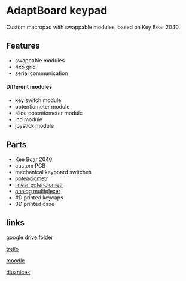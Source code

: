 # AdaptBoard keypad

Custom macropad with swappable modules, based on Key Boar 2040.

## Features

- swappable modules
- 4x5 grid
- serial communication

#### Different modules
- key switch module
- potentiometer module
- slide potentiometer module
- lcd module
- joystick module


## Parts

- [Kee Boar 2040](https://www.adafruit.com/product/5302)
- custom PCB
- mechanical keyboard switches
- [potenciometr](https://www.laskakit.cz/psotenciometr-posuvny-10kohm--modul/)
- [linear potenciometr](https://www.laskakit.cz/potenciometr-rk097n-3-10k-linearni-10k--/)
- [analog multiplexer](https://www.laskakit.cz/analogovy-multiplexer-16-kanalu-cd74hc4067/)
- #D printed keycaps
- 3D printed case

## links

[google drive folder](https://drive.google.com/drive/folders/1B5WahlfOYsu4JCbVDwWN0F7cVlUAn-8o)

[trello](https://trello.com/invite/b/YwTRiuGs/ATTI8b8fdaafa9fa064b24e5904e67b1d3ba91FE0345/studentsk-projekt)

[moodle](https://moodle.ssps.cz/course/view.php?id=1443#section-1)

[dluznicek](https://settleup.app/group/-NeHTvoZh2r6y7cITKMY/join)
